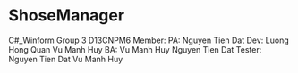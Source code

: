 # ShoseManager
C#_Winform
Group 3 D13CNPM6
Member:
  PA: Nguyen Tien Dat
  Dev: Luong Hong Quan
       Vu Manh Huy
  BA: Vu Manh Huy
      Nguyen Tien Dat
  Tester: Nguyen Tien Dat
          Vu Manh Huy 
